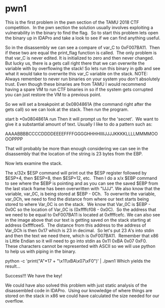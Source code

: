 # pwn1

This is the first problem in the pwn section of the TAMU 2018 CTF competition.  In the pwn section the solution usually involves exploiting a vulnerability in the binary to find the flag.  So to start this problem lets open the binary up in IDAPro and take a look to see if we can find anything useful.



So in the disassembly we can see a compare of var_C to 0xF007BA11.  Then if these two are equal the print_flag function is called.  The only problem is that var_C is never edited. It is initialized to zero and then never changed.  But lucky us, there is a gets call right there that we can overwrite the variable with by overflowing the stack! So lets run this binary in gdb and see what it would take to overwrite this var_C variable on the stack. NOTE:  Always remember to never run binaries on your system you don't absolutely trust. Even though these binaries are from TAMU I would recommend having a spare VM to run CTF binaries in so if the system gets corrupted you can just restore the VM to a previous point.

So we will set a breakpoint at 0x0804861A (the command right after the gets call) so we can look at the stack. Then run the program.

start
b *0x0804861A
run
Then it will prompt us for the 'secret'.  We want to give it a substantial amount of text. Usually I like to do a pattern such as:

AAAABBBBCCCCDDDDEEEEFFFFGGGGHHHHIIIIJJJJKKKKLLLLMMMMOOOOPPPP

That will probably be more than enough considering we can see in the disassembly that the location of the string is 23 bytes from the EBP.

Now lets examine the stack.



The x/32x $ESP command will print out the $ESP register followed by $ESP+4, then $ESP+8, then $ESP+12, etc.  Then I do a x/x $EBP command to see where the $EBP is pointing and as you can see the saved $EBP from the last stack frame has been overwritten with "IJJJ". We also know that the variable, var_0C, is being stored at $EBP - 0Ch.  To overwrite the variable, var_0Ch, we need to find the distance from where our text starts being stored to where Var_0C is on the stack.  We know that Var_0C is $EBP - 0x0C so the location of Var_0C is (0xffffcf08 - 0x0C).  So the address that we need to be equal to 0xF007BA11 is located at 0xffffcefc. We can also see in the image above that our text is getting saved on the stack starting at address 0xffffcee5.  The distance from this address to the address of Var_0Ch is then 0x17 which is 23 in decimal.  So let's put 23 A's into stdin and then the text we need there, which is 0xF007BA11.  Remember that x86 is Little Endian so it will need to go into stdin as 0x11 0xBA 0x07 0xF0.  These characters cannot be represented with ASCII so we will use python to help us with piping in the binary.

python -c 'print("A"*17 + "\x11\xBA\x07\xF0")' | ./pwn1
Which yields the result...


Success!!! We have the key!

We could have also solved this problem with just static analysis of the disassembled code in IDAPro.  Using our knowledge of where things are stored on the stack in x86 we could have calculated the size needed for our overflow.
